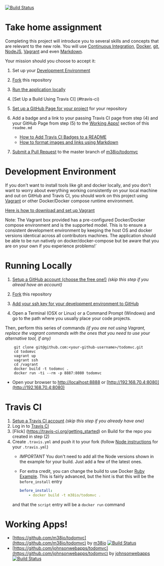 [![Build Status](https://travis-ci.org/m38io/todomvc.svg?branch=master)](https://travis-ci.org/m38io/todomvc)

# Take home assignment

Completing this project will introduce you to several skills and concepts that are relevant to the new role. You will use [Continuous Integration](http://www.martinfowler.com/articles/continuousIntegration.html), [Docker](https://www.docker.com/), [git](https://git-scm.com/), [NodeJS](nodejs.org), [Vagrant](https://www.vagrantup.com/) and even [Markdown](https://help.github.com/articles/basic-writing-and-formatting-syntax/).

Your mission should you choose to accept it:

1.  Set up your [Development Environment](#development-environment)

2.  [Fork](https://help.github.com/articles/fork-a-repo/) this repository

3.  [Run the application locally](#running-locally)

4.  [Set Up a Build Using Travis CI] (#travis-ci)

5.  [Set up a GitHub Page for your project](https://help.github.com/categories/github-pages-basics/) for your repository

6.  Add a badge and a link to your passing Travis CI page from step (4) and your GitHub Page from step (5) to the [Working Apps!](#working-apps) section of this `readme.md`
    - [How to Add Travis CI Badges to a README](https://docs.travis-ci.com/user/status-images/)
    - [How to format images and links using Markdown](https://guides.github.com/features/mastering-markdown/#examples)

7.  [Submit a Pull Request](https://help.github.com/articles/creating-a-pull-request/) to the master branch of [m38io/todomvc](https://github.com/m38io/todomvc)

# Development Environment

If you don't want to install tools like git and docker locally, and you don't want to worry about everything working consistently on your local machine and out on GitHub and Travis CI, you should work on this project using [Vagrant](https://www.vagrantup.com/downloads.html) or other Docker/Docker compose runtime environment.

[Here is how to download and set up Vagrant](https://www.vagrantup.com/docs/installation/)

Note: The Vagrant box provided has a pre-configured
Docker/Docker compose environment and is the supported model. This is to ensure a consistent development
environment by keeping the host OS and docker versions identical across all contributors machines. The
application should be able to be run natively on docker/docker-compose but be aware that you are on your
own if you experience problems!`

# Running Locally

1. [Setup a GitHub account (choose the free one!)](https://github.com/join) _(skip this step if you alread have an account)_

2. [Fork](https://help.github.com/articles/fork-a-repo/) this repository

3. [Add your ssh key for your development environment to GitHub](https://help.github.com/articles/adding-a-new-ssh-key-to-your-github-account/)

4. Open a Terminal (OSX or Linux) or a Command Prompt (Windows) and go to the path where you usually place your code projects. 

Then, perform this series of commands _(if you are not using Vagrant, replace the vagrant commands with the ones that you need to use your alternative tool, if any)_

        git clone git@github.com:<your-github-username>/todomvc.git
        cd todomvc
        vagrant up
        vagrant ssh
        cd /vagrant
        docker build -t todomvc .
        docker run -ti --rm -p 8887:8080 todomvc

* Open your browser to [http://localhost:8888](http://localhost:8888) or [http://192.168.70.4:8080](http://192.168.70.4:8080)

# Travis CI
1.  [Setup a Travis CI account](https://docs.travis-ci.com/user/getting-started/) _(skip this step if you already have one)_
2.  Log in to [Travis CI](https://travis-ci.org)
3.  [Flick] (https://travis-ci.org/getting_started) on Build for the repo you created in step (2)
4.  Create `.travis.yml` and push it to your fork (follow [Node instructions](https://docs.travis-ci.com/user/languages/javascript-with-nodejs/) for your `.travis.yml`)
    - *IMPORTANT* You don't need to add all the Node versions shown in the example for your build. Just add a few of the latest ones.
    - For extra credit, you can change the build to use Docker [Ruby Example](https://docs.travis-ci.com/user/docker/). This is fairly advanced, but the hint is that this will be the `before_install` entry
        
        ```yaml
        before_install:
            - docker build -t m38io/todomvc .
        ```
    and that the `script` entry will be a `docker run` command 
    

# Working Apps!

-  [https://github.com/m38io/todomvc](https://github.com/m38io/todomvc) by [m38io](https://m38io.github.io) [![Build Status](https://travis-ci.org/m38io/todomvc.svg?branch=master)](https://travis-ci.org/m38io/todomvc)
-  [https://github.com/johnsonwebapps/todomvc](https://github.com/johnsonwebapps/todomvc) by [johnsonwebapps](https://johnsonwebapps.github.io) [![Build Status](https://travis-ci.org/johnsonwebapps/todomvc.svg?branch=master)](https://travis-ci.org/johnsonwebapps/todomvc)
